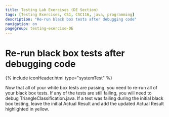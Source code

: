 ```yaml
---
title: Testing Lab Exercises (DE Section)
tags: [Testing Exercises, CS1, CSC116, java, programming]
description: "Re-run black box tests after debugging code"
navigation: on
pagegroup: testing-exercise-DE
---
```


# Re-run black box tests after debugging code
{% include iconHeader.html type="systemTest" %}

Now that all of your white box tests are passing, you need to re-run all of your black box tests. If any of the tests are still failing, you will need to debug TriangleClassification.java. If a test was failing during the initial black box testing, leave the initial Actual Result and add the updated Actual Result highlighted in yellow.
